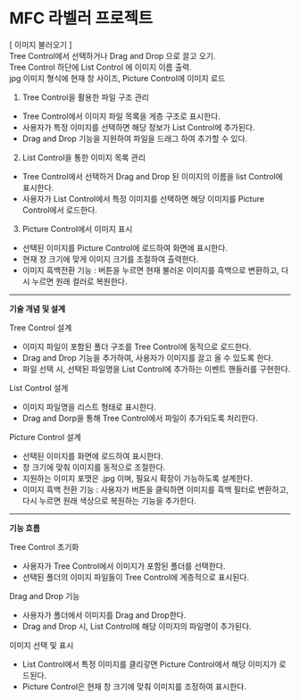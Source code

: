 # MFC 라벨러 프로젝트

[ 이미지 불러오기 ]<br>
Tree Control에서 선택하거나 Drag and Drop 으로 끌고 오기.<br>
Tree Control 하단에 List Control 에 이미지 이름 출력.<br>
jpg 이미지 형식에 현재 창 사이즈, Picture Control에 이미지 로드<br>

1. Tree Control을 활용한 파일 구조 관리<br>
- Tree Control에서 이미지 파일 목록을 게층 구조로 표시한다.
- 사용자가 특정 이미지를 선택하면 해당 정보가 List Control에 추가된다.
- Drag and Drop 기능을 지원하여 파일을 드래그 하여 추가할 수 있다.

2. List Control을 통한 이미지 목록 관리<br>
- Tree Control에서 선택하거 Drag and Drop 된 이미지의 이름을 list Control에 표시한다.
- 사용자가 List Control에서 특정 이미지를 선택하면 해당 이미지를 Picture Control에서 로드한다.

3. Picture Control에서 이미지 표시
- 선택된 이미지를 Picture Control에 로드하여 화면에 표시한다.
- 현재 창 크기에 맞게 이미지 크기를 조절하여 출력한다.
- 이미지 흑백전환 기능 : 버튼을 누르면 현재 불러온 이미지를 흑백으로 변환하고, 다시 누르면 원래 컬러로 복원한다.

-----
**기술 개념 및 설계**

Tree Control 설계<br>
* 이미지 파일이 포함된 폴더 구조를 Tree Control에 동적으로 로드한다.
* Drag and Drop 기능을 추가하여, 사용자가 이미지를 끌고 올 수 있도록 한다.
* 파일 선택 시, 선택된 파일명을 List Control에 추가하는 이벤트 핸들러를 구현한다.

List Control 설게<br>
* 이미지 파일명을 리스트 형태로 표시한다.
* Drag and Dorp을 통해 Tree Control에서 파일이 추가되도록 처리한다.

Picture Control 설계<br>
* 선택된 이미지를 화면에 로드하여 표시한다.
* 창 크기에 맞춰 이미지를 동적으로 조절한다.
* 지원하는 이미지 포맷은 .jpg 이며, 필요시 확장이 가능하도록 설계한다.
* 이미지 흑백 전환 기능 : 사용자가 버튼을 클릭하면 이미지를 흑백 필터로 변환하고, 다시 누르면 원래 색상으로 복원하는 기능을 추가한다.

-----
**기능 흐름**

Tree Control 초기화<br>
* 사용자가 Tree Control에서 이미지가 포함된 폴더를 선택한다.
* 선택된 폴더의 이미지 파일들이 Tree Control에 게층적으로 표시된다.

Drag and Drop 기능<br>
* 사용자가 폴더에서 이미지를 Drag and Drop한다.
* Drag and Drop 시, List Control에 해당 이미지의 파일명이 추가된다.

이미지 선택 및 표시<br>
* List Control에서 특정 이미지를 클리갛면 Picture Control에서 해당 이미지가 로드된다.
* Picture Control은 현재 창 크기에 맞춰 이미지를 조정하여 표시한다.
